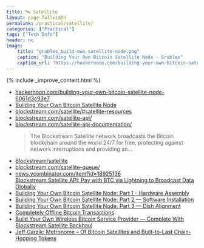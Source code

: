 ```yaml
---
title: 🛰️ Satellite
layout: page-fullwidth
permalink: /practical/satellite/
categories: ["Practical"]
tags: ["Tech Info"]
header: no
image: 
    title: "grubles_build-own-satellite-node.png"
    caption: "Building Your Own Bitcoin Satellite Node - Grubles"
    caption_url: "https://hackernoon.com/building-your-own-bitcoin-satellite-node-6061d3c93e7"
---
```



{% include _improve_content.html %}

* [hackernoon.com/building-your-own-bitcoin-satellite-node-6061d3c93e7](https://hackernoon.com/building-your-own-bitcoin-satellite-node-6061d3c93e7)
* [Building Your Own Bitcoin Satellite Node](https://hackernoon.com/building-your-own-bitcoin-satellite-node-6061d3c93e7)
* [blockstream.com/satellite/#satellite-resources](https://blockstream.com/satellite/#satellite-resources)
* [blockstream.com/satellite-api/](https://blockstream.com/satellite-api/)
* [blockstream.com/satellite-api-documentation/](https://blockstream.com/satellite-api-documentation/)
  > The Blockstream Satellite network broadcasts the Bitcoin blockchain around the world 24/7 for free, protecting against network interruptions and providing an...
* [Blockstream/satellite](https://github.com/Blockstream/satellite)
* [blockstream.com/satellite-queue/](https://blockstream.com/satellite-queue/)
* [news.ycombinator.com/item?id=18925136](https://news.ycombinator.com/item?id=18925136)  
[Blockstream Satellite API: Pay with BTC via Lightning to Broadcast Data Globally](https://news.ycombinator.com/item?id=18925136)
* [Building Your Own Bitcoin Satellite Node: Part 1 - Hardware Assembly](https://medium.com/blockstream/building-your-own-bitcoin-satellite-node-6061d3c93e7)
* [Building Your Own Bitcoin Satellite Node: Part 2 — Software Installation](https://medium.com/blockstream/building-your-own-bitcoin-satellite-node-part-2-software-installation-a94a0b85d089)
* [Building Your Own Bitcoin Satellite Node: Part 3 — Dish Alignment](https://medium.com/blockstream/building-your-own-bitcoin-satellite-node-part-3-dish-alignment-1306b4c21326)
* [Completely Offline Bitcoin Transactions](https://medium.com/hackernoon/completely-offline-bitcoin-transactions-4e58324637bd)
* [Build Your Own Wireless Bitcoin Service Provider — Complete With Blockstream Satellite Backhaul](https://medium.com/blockstream/build-your-own-wireless-bitcoin-service-provider-complete-with-blockstream-satellite-backhaul-165469036658)
* [Jeff Garzik: Metronome – Of Bitcoin Satellites and Built-to-Last Chain-Hopping Tokens](https://podcasts.apple.com/us/podcast/epicenter-learn-about-blockchain-ethereum-bitcoin-distributed/id792338939?i=1000437367000)

